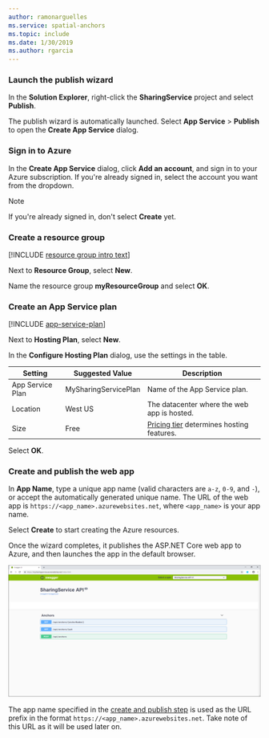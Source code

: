 ```yaml
---
author: ramonarguelles
ms.service: spatial-anchors
ms.topic: include
ms.date: 1/30/2019
ms.author: rgarcia
---
```

### Launch the publish wizard

In the **Solution Explorer**, right-click the **SharingService** project and select **Publish**.

The publish wizard is automatically launched. Select **App Service** > **Publish** to open the **Create App Service** dialog.

### Sign in to Azure

In the **Create App Service** dialog, click **Add an account**, and sign in to your Azure subscription. If you're already signed in, select the account you want from the dropdown.

> [!NOTE]
> If you're already signed in, don't select **Create** yet.
>

### Create a resource group

[!INCLUDE [resource group intro text](resource-group.md)]

Next to **Resource Group**, select **New**.

Name the resource group **myResourceGroup** and select **OK**.

### Create an App Service plan

[!INCLUDE [app-service-plan](app-service-plan.md)]

Next to **Hosting Plan**, select **New**.

In the **Configure Hosting Plan** dialog, use the settings in the table.

| Setting | Suggested Value | Description |
|-|-|-|
|App Service Plan| MySharingServicePlan | Name of the App Service plan. |
| Location | West US | The datacenter where the web app is hosted. |
| Size | Free | [Pricing tier](https://azure.microsoft.com/pricing/details/app-service/?ref=microsoft.com&utm_source=microsoft.com&utm_medium=docs&utm_campaign=visualstudio) determines hosting features. |

Select **OK**.

### Create and publish the web app

In **App Name**, type a unique app name (valid characters are `a-z`, `0-9`, and `-`), or accept the automatically generated unique name. The URL of the web app is `https://<app_name>.azurewebsites.net`, where `<app_name>` is your app name.

Select **Create** to start creating the Azure resources.

Once the wizard completes, it publishes the ASP.NET Core web app to Azure, and then launches the app in the default browser.

![Published ASP.NET web app in Azure](./media/spatial-anchors-azure/web-app-running-live.png)

The app name specified in the [create and publish step](#create-and-publish-the-web-app) is used as the URL prefix in the format `https://<app_name>.azurewebsites.net`. Take note of this URL as it will be used later on.

